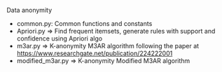 Data anonymity
- common.py: Common functions and constants
- Apriori.py => Find frequent itemsets, generate rules with support and confidence using Apriori algo
- m3ar.py => K-anonymity M3AR algorithm following the paper at https://www.researchgate.net/publication/224222001
- modified_m3ar.py => K-anonymity Modified M3AR algorithm
